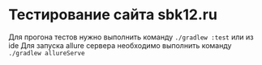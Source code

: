 # Тестирование сайта sbk12.ru

Для прогона тестов нужно выполнить команду `./gradlew :test` или из ide
Для запуска allure сервера необходимо выполнить команду `./gradlew allureServe`
